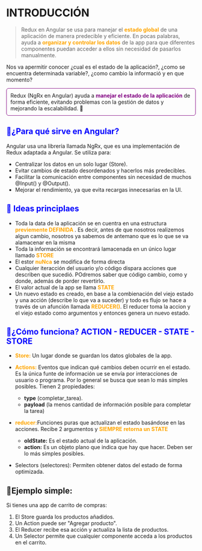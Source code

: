 
# INTRODUCCIÓN

> Redux en Angular se usa para manejar el <strong style="color: orange;">estado global</strong> de una aplicación de manera predecible y eficiente. En pocas palabras, ayuda a <strong style="color: orange;">organizar y controlar los datos</strong> de la app para que diferentes componentes puedan acceder a ellos sin necesidad de pasarlos manualmente.

Nos va apermitir conocer ¿cual es el estado de la aplicación?, ¿como se encuentra determinada variable?, ¿como cambio la informació y en que momento?

<div style="border: 1px solid purple; padding: 10px; border-radius: 6px; margin: 10px 0;">
  Redux (NgRx en Angular) ayuda a <span style="color: purple; font-weight: bold; ">manejar el estado de la aplicación</span> de forma eficiente, evitando problemas con la gestión de datos y mejorando la escalabilidad. 🚀
</div>

## <strong style="color: blue;">🔹¿Para qué sirve en Angular?</strong>
Angular usa una librería llamada NgRx, que es una implementación de Redux adaptada a Angular. Se utiliza para:

- Centralizar los datos en un solo lugar (Store).
- Evitar cambios de estado desordenados y hacerlos más predecibles.
- Facilitar la comunicación entre componentes sin necesidad de muchos @Input() y @Output().
- Mejorar el rendimiento, ya que evita recargas innecesarias en la UI.

## <strong style="color: blue;">🔹 Ideas principlaes</strong>
- Toda la data de la aplicación se en cuentra en una estructura <strong style="color: orange;">previemente DEFINIDA </strong> . Es decir, antes de que nosotros realizemos algun cambio, nosotros ya sabemos de antemano que es lo que se va alamacenar en la misma
- Toda la información se encontrará lamacenada en un único lugar llamado <strong style="color: orange;">STORE</strong>
- El estor <strong style="color: orange;">nuNca</strong> se modifica de forma directa
- Cualquier iteracción del usuario y/o código dispara acciones que describen que sucedió. POdremos saber que código cambio, como y donde, además de porder revertirlo.
- El valor actual de la app se llama <strong style="color: orange;">STATE</strong>
- Un nuevo estado es creado, en base a la combienación del viejo estado y una acción (describe lo que va a suceder) y todo es flujo se hace a través de un afunción llamada <strong style="color: orange;">REDUCER()</strong>. El reducer toma la accion y el viejo estado como argumentos y entonces genera un nuevo estado.

## <strong style="color: blue;">🔹¿Cómo funciona? ACTION - REDUCER - STATE - STORE</strong> 
- <strong style="color: orange;">Store:</strong> Un lugar donde se guardan los datos globales de la app.
- <strong style="color: orange;">Actions:</strong> Eventos que indican qué cambios deben ocurrir en el estado. Es la única funte de información  ue se envía por interacciones de usuario o programa. Por lo general se busca que sean lo más simples posibles. 
Tienen 2 propiedades:
    - **type<obligatorio>** (completar_tarea).
    - **payload<opcional>** (la menos cantidad de información posible para completar la tarea)

- <strong style="color: orange;">reducer:</strong>Funciones puras que actualizan el estado basándose en las acciones. Recibe 2 argumentos y <strong style="color: orange;">SIEMPRE retorna un STATE</strong>
    - **oldState<obligatorio>:** Es el estado actual de la aplicación.
    - **action<obligatorio>:** Es un objeto plano que indica que hay que hacer. Deben ser lo más simples posibles.
- Selectors (selectores): Permiten obtener datos del estado de forma optimizada.

## 🔹Ejemplo simple:
Si tienes una app de carrito de compras:

1. El Store guarda los productos añadidos.
2. Un Action puede ser "Agregar producto".
3. El Reducer recibe esa acción y actualiza la lista de productos.
4. Un Selector permite que cualquier componente acceda a los productos en el carrito.




